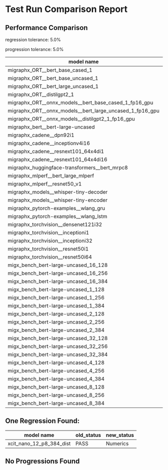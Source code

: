 # Test Run Comparison Report

## Performance Comparison

regression tolerance: 5.0%

progression tolerance: 5.0%

|model name|exit_status|analysis|old_time_ms|new_time_ms|change_ms|percent_change|
|---|---|---|---|---|---|---|
|migraphx_ORT__bert_base_cased_1|PASS|within tol|89.0286|87.3601|-1.6685|-1.87%|
|migraphx_ORT__bert_base_uncased_1|PASS|within tol|84.6989|86.5697|1.8708|2.21%|
|migraphx_ORT__bert_large_uncased_1|PASS|progression|371.017|283.8232|-87.1938|-23.5%|
|migraphx_ORT__distilgpt2_1|PASS|within tol|31.5088|31.4465|-0.0623|-0.2%|
|migraphx_ORT__onnx_models__bert_base_cased_1_fp16_gpu|Numerics|progression|593.9447|83.7462|-510.1986|-85.9%|
|migraphx_ORT__onnx_models__bert_large_uncased_1_fp16_gpu|Numerics|within tol|243.4091|250.7931|7.384|3.03%|
|migraphx_ORT__onnx_models__distilgpt2_1_fp16_gpu|Numerics|regression|39.4749|41.7647|2.2898|5.8%|
|migraphx_bert__bert-large-uncased|PASS|within tol|371.4778|370.8577|-0.6202|-0.17%|
|migraphx_cadene__dpn92i1|PASS|within tol|176.4123|175.393|-1.0193|-0.58%|
|migraphx_cadene__inceptionv4i16|PASS|progression|6427.8697|5526.9511|-900.9186|-14.02%|
|migraphx_cadene__resnext101_64x4di1|PASS|within tol|321.3879|324.646|3.258|1.01%|
|migraphx_cadene__resnext101_64x4di16|PASS|within tol|5094.6673|5147.9712|53.3039|1.05%|
|migraphx_huggingface-transformers__bert_mrpc8|PASS|within tol|379.8834|374.0734|-5.81|-1.53%|
|migraphx_mlperf__bert_large_mlperf|Numerics|within tol|421.1245|418.6286|-2.496|-0.59%|
|migraphx_mlperf__resnet50_v1|PASS|within tol|88.5886|88.0216|-0.567|-0.64%|
|migraphx_models__whisper-tiny-decoder|PASS|within tol|31.4784|32.0663|0.5879|1.87%|
|migraphx_models__whisper-tiny-encoder|Numerics|within tol|180.4375|179.1758|-1.2617|-0.7%|
|migraphx_pytorch-examples__wlang_gru|PASS|progression|94.0069|81.5066|-12.5002|-13.3%|
|migraphx_pytorch-examples__wlang_lstm|PASS|progression|52.888|41.9623|-10.9258|-20.66%|
|migraphx_torchvision__densenet121i32|PASS|within tol|1513.8501|1507.6316|-6.2185|-0.41%|
|migraphx_torchvision__inceptioni1|PASS|within tol|208.2676|208.6278|0.3602|0.17%|
|migraphx_torchvision__inceptioni32|PASS|within tol|5714.9541|5741.2846|26.3305|0.46%|
|migraphx_torchvision__resnet50i1|PASS|within tol|86.4142|87.7254|1.3112|1.52%|
|migraphx_torchvision__resnet50i64|PASS|within tol|5925.0029|5916.5359|-8.467|-0.14%|
|migx_bench_bert-large-uncased_16_128|PASS|within tol|2577.3894|2635.2374|57.848|2.24%|
|migx_bench_bert-large-uncased_16_256|PASS|within tol|4020.445|4166.5806|146.1356|3.63%|
|migx_bench_bert-large-uncased_16_384|Numerics|within tol|5784.1793|5892.4938|108.3146|1.87%|
|migx_bench_bert-large-uncased_1_128|PASS|progression|183.6832|150.3619|-33.3213|-18.14%|
|migx_bench_bert-large-uncased_1_256|PASS|within tol|258.1265|260.9988|2.8723|1.11%|
|migx_bench_bert-large-uncased_1_384|PASS|within tol|390.8887|374.8113|-16.0775|-4.11%|
|migx_bench_bert-large-uncased_2_128|PASS|within tol|387.3598|380.9713|-6.3885|-1.65%|
|migx_bench_bert-large-uncased_2_256|PASS|within tol|611.8855|595.8973|-15.9882|-2.61%|
|migx_bench_bert-large-uncased_2_384|PASS|within tol|808.7103|810.9225|2.2122|0.27%|
|migx_bench_bert-large-uncased_32_128|PASS|within tol|5076.105|4978.0283|-98.0766|-1.93%|
|migx_bench_bert-large-uncased_32_256|PASS|within tol|7911.2058|7982.9904|71.7846|0.91%|
|migx_bench_bert-large-uncased_32_384|Numerics|within tol|11357.7932|11366.008|8.2148|0.07%|
|migx_bench_bert-large-uncased_4_128|PASS|within tol|714.7674|714.4058|-0.3617|-0.05%|
|migx_bench_bert-large-uncased_4_256|PASS|within tol|1135.7713|1166.5726|30.8014|2.71%|
|migx_bench_bert-large-uncased_4_384|PASS|within tol|1513.0009|1534.7671|21.7662|1.44%|
|migx_bench_bert-large-uncased_8_128|PASS|within tol|1295.1677|1348.023|52.8552|4.08%|
|migx_bench_bert-large-uncased_8_256|PASS|within tol|2049.0088|2113.101|64.0922|3.13%|
|migx_bench_bert-large-uncased_8_384|PASS|within tol|2895.1625|3035.8959|140.7334|4.86%|

## One Regression Found:

|model name|old_status|new_status|
|---|---|---|
|xcit_nano_12_p8_384_dist|PASS|Numerics|

## No Progressions Found

